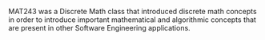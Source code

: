 MAT243 was a Discrete Math class that introduced discrete math concepts in order to introduce important mathematical and algorithmic concepts that are present in other Software Engineering applications.